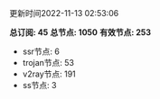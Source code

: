 更新时间2022-11-13 02:53:06

**总订阅: 45**
**总节点: 1050**
**有效节点: 253**
- ssr节点: 6
- trojan节点: 53
- v2ray节点: 191
- ss节点: 3
